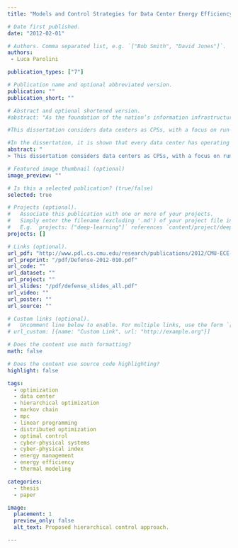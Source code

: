 ```yaml
---
title: "Models and Control Strategies for Data Center Energy Efficiency"

# Date first published.
date: "2012-02-01"

# Authors. Comma separated list, e.g. `["Bob Smith", "David Jones"]`.
authors:
 - Luca Parolini

publication_types: ["7"]

# Publication name and optional abbreviated version.
publication: ""
publication_short: ""

# Abstract and optional shortened version.
#abstract: "As the foundation of the nation’s information infrastructure, data centers have been growing rapidly in both number and capacity to meet the increasing demands for highly-responsive computing and massive storage. Data center energy consumption doubled from 2000 to 2006, reaching a value of 60 TWh/year (Tera Watt hour / year). Coupled with increasing power and cooling demands imposed by the Moore’s law and with the quest for high density data centers, this trend has been rapidly raising the energy cost associated with data centers. Data centers are large cyber-physical systems (CPSs) with hundreds of variables that can be measured and controlled. Dynamics of the controlled processes span multiple time scales: electricity costs can fluctuate hourly, temperatures evolve in the order of minutes, and CPU power states can be changed as frequent as milliseconds. Processes also differ in the spatial areas they influence: computer room air conditioners (CRAC) affect the inlet air temperatures of multiple servers, whereas CPU power states affect only single servers. The large number of constraints and their heterogeneity in nature make data center control a challenging research problem.

#This dissertation considers data centers as CPSs, with a focus on run-time management and operating costs. The proposed modeling framework explicitly captures the cyber- physical nature of data centers and allows the development of models that represent both the computational and the thermal characteristics of a data center, as well as their interactions. The proposed control strategy attempts to manage both the computational and the thermal characteristics of a data center. The control strategy is based on a hierarchical/distributed control architecture that takes advantage of the modularity typically found in data centers. The hierarchy constitutes of three control levels. The lower levels of the hierarchy deal with fast dynamic processes, while the higher levels deal with the bulk thermal management and the coordination of the controllers at the lower levels. The focus of this dissertation is on controllers at the highest level of the hierarchy, which we call data center level. Three controllers are proposed for the data center level. Each controller takes advantage of the thermal-computational model in a different way. The performances of the controllers are compared in simulation under a variety of scenarios.

#In the dissertation, it is shown that every data center has operating regimes for which simple control strategies can be as optimal as advanced ones that consider current and future, i.e., estimated, evolutions of the data center. The dissertation also discusses the existence of data center cases for which simple control strategies are always as optimal as advanced ones, regardless of the operating regime. An index, called the cyber-physical index (CPI) is proposed to provide a priori estimates of the savings that can be gained when using advanced control strategies that consider the coupling between the computational and the thermal characteristics of a data center, rather than simpler control strategies that do not account for this coupling. A possible interaction between data centers and the power-grid is also discussed. The interaction with the power-grid is designed so that data center controllers can take advantage of a time-varying electricity price. Finally, some results about the interactions between the controllers at the lower levels of the hierarchy and the controller at the data center level are discussed."
abstract: "
> This dissertation considers data centers as CPSs, with a focus on run-time management and operating costs. The proposed modeling framework explicitly captures the cyber- physical nature of data centers and allows the development of models that represent both the computational and the thermal characteristics of a data center, as well as their interactions. The proposed control strategy attempts to manage both the computational and the thermal characteristics of a data center."

# Featured image thumbnail (optional)
image_preview: ""

# Is this a selected publication? (true/false)
selected: true

# Projects (optional).
#   Associate this publication with one or more of your projects.
#   Simply enter the filename (excluding '.md') of your project file in `content/project/`.
#   E.g. `projects: ["deep-learning"]` references `content/project/deep-learning.md`.
projects: []

# Links (optional).
url_pdf: "http://www.pdl.cs.cmu.edu/research/publications/2012/CMU-ECE-2012-010.pdf"
url_preprint: "/pdf/Defense-2012-010.pdf"
url_code: ""
url_dataset: ""
url_project: ""
url_slides: "/pdf/defense_slides_all.pdf"
url_video: ""
url_poster: ""
url_source: ""

# Custom links (optional).
#   Uncomment line below to enable. For multiple links, use the form `[{...}, {...}, {...}]`.
# url_custom: [{name: "Custom Link", url: "http://example.org"}]

# Does the content use math formatting?
math: false

# Does the content use source code highlighting?
highlight: false

tags:
  - optimization
  - data center
  - hierarchical optimization
  - markov chain
  - mpc
  - linear programming
  - distributed optimization
  - optimal control
  - cyber-physical systems
  - cyber-physical index
  - energy management
  - energy efficiency
  - thermal modeling

categories:
  - thesis
  - paper

image:
  placement: 1
  preview_only: false
  alt_text: Proposed hierarchical control approach.

---
```

